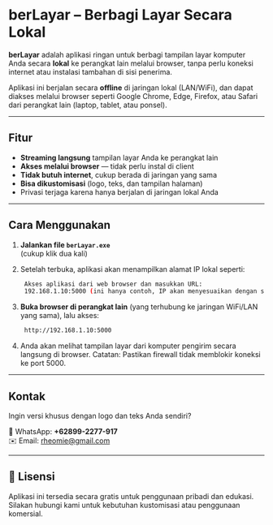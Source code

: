 # berLayar – Berbagi Layar Secara Lokal

**berLayar** adalah aplikasi ringan untuk berbagi tampilan layar komputer Anda secara **lokal** ke perangkat lain melalui browser, tanpa perlu koneksi internet atau instalasi tambahan di sisi penerima.

Aplikasi ini berjalan secara **offline** di jaringan lokal (LAN/WiFi), dan dapat diakses melalui browser seperti Google Chrome, Edge, Firefox, atau Safari dari perangkat lain (laptop, tablet, atau ponsel).

---

## Fitur

- **Streaming langsung** tampilan layar Anda ke perangkat lain
- **Akses melalui browser** — tidak perlu instal di client
- **Tidak butuh internet**, cukup berada di jaringan yang sama
- **Bisa dikustomisasi** (logo, teks, dan tampilan halaman)
- Privasi terjaga karena hanya berjalan di jaringan lokal Anda

---

## Cara Menggunakan

1. **Jalankan file `berLayar.exe`**  
   (cukup klik dua kali)

2. Setelah terbuka, aplikasi akan menampilkan alamat IP lokal seperti:
   ```bash
    Akses aplikasi dari web browser dan masukkan URL:
    192.168.1.10:5000 (ini hanya contoh, IP akan menyesuaikan dengan subnet router/jaringan Anda)

3. **Buka browser di perangkat lain** (yang terhubung ke jaringan WiFi/LAN yang sama), lalu akses:
   ```bash
    http://192.168.1.10:5000

4. Anda akan melihat tampilan layar dari komputer pengirim secara langsung di browser.
   Catatan: Pastikan firewall tidak memblokir koneksi ke port 5000.

---

## Kontak

Ingin versi khusus dengan logo dan teks Anda sendiri?

📱 WhatsApp: **+62899-2277-917**  
✉️ Email: rheomie@gmail.com

---

## 📝 Lisensi

Aplikasi ini tersedia secara gratis untuk penggunaan pribadi dan edukasi.  
Silakan hubungi kami untuk kebutuhan kustomisasi atau penggunaan komersial.
